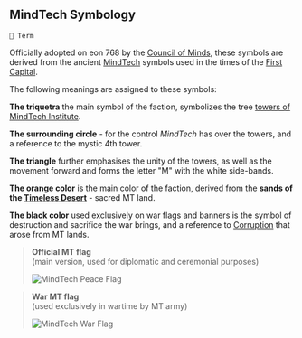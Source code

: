 ## MindTech Symbology

`📑 Term`

Officially adopted on eon 768 by the [Council of Minds](<https://zeithalt.github.io/r/council_of_minds.html>), these symbols are derived from the ancient [MindTech](<https://zeithalt.github.io/r/mindtech_institute.html>) symbols used in the times of the [First Capital](<https://zeithalt.github.io/r/first_capital.html>).

The following meanings are assigned to these symbols:

**The triquetra** the main symbol of the faction, symbolizes the tree [towers of MindTech Institute](<https://zeithalt.github.io/r/institute_fortress_inner.html>).

**The surrounding circle** - for the control _MindTech_ has over the towers, and a reference to the mystic 4th tower.

**The triangle** further emphasises the unity of the towers, as well as the movement forward and forms the letter "M" with the white side-bands.

**The orange color** is the main color of the faction, derived from the **sands of the [Timeless Desert](<https://zeithalt.github.io/r/timeless_desert.html>)** - sacred MT land.

**The black color** used exclusively on war flags and banners is the symbol of destruction and sacrifice the war brings, and a reference to [Corruption](<https://zeithalt.github.io/r/corruption.html>) that arose from MT lands.

> **Official MT flag**  
> (main version, used for diplomatic and ceremonial purposes)
> 
> ![MindTech Peace Flag](https://zeithalt.github.io/r/i/mt_peace_flag.png)

> **War MT flag**  
> (used exclusively in wartime by MT army) 
> 
> ![MindTech War Flag](https://zeithalt.github.io/r/i/mt_war_flag.png)


<!---
keywords:  mt, flag, banner, triquetra
aliases: MindTech Triquetra, MindTech Flags, MindTech Banners
-->